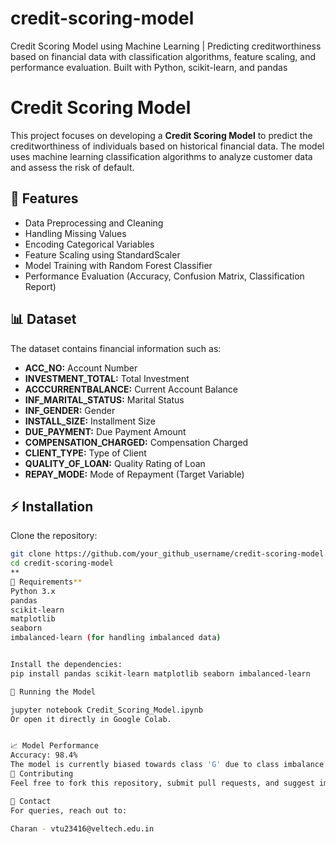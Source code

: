 # credit-scoring-model
Credit Scoring Model using Machine Learning | Predicting creditworthiness based on financial data with classification algorithms, feature scaling, and performance evaluation. Built with Python, scikit-learn, and pandas
# Credit Scoring Model

This project focuses on developing a **Credit Scoring Model** to predict the creditworthiness of individuals based on historical financial data. The model uses machine learning classification algorithms to analyze customer data and assess the risk of default.

## 🚀 Features
- Data Preprocessing and Cleaning
- Handling Missing Values
- Encoding Categorical Variables
- Feature Scaling using StandardScaler
- Model Training with Random Forest Classifier
- Performance Evaluation (Accuracy, Confusion Matrix, Classification Report)

## 📊 Dataset
The dataset contains financial information such as:
- **ACC_NO:** Account Number  
- **INVESTMENT_TOTAL:** Total Investment  
- **ACCCURRENTBALANCE:** Current Account Balance  
- **INF_MARITAL_STATUS:** Marital Status  
- **INF_GENDER:** Gender  
- **INSTALL_SIZE:** Installment Size  
- **DUE_PAYMENT:** Due Payment Amount  
- **COMPENSATION_CHARGED:** Compensation Charged  
- **CLIENT_TYPE:** Type of Client  
- **QUALITY_OF_LOAN:** Quality Rating of Loan  
- **REPAY_MODE:** Mode of Repayment (Target Variable)  

## ⚡ Installation
Clone the repository:
```bash
git clone https://github.com/your_github_username/credit-scoring-model.git
cd credit-scoring-model
**
📝 Requirements**
Python 3.x
pandas
scikit-learn
matplotlib
seaborn
imbalanced-learn (for handling imbalanced data)


Install the dependencies:
pip install pandas scikit-learn matplotlib seaborn imbalanced-learn

🚀 Running the Model

jupyter notebook Credit_Scoring_Model.ipynb
Or open it directly in Google Colab.


📈 Model Performance
Accuracy: 98.4%
The model is currently biased towards class 'G' due to class imbalance. Improvements with SMOTE and class weighting are recommended.
🤝 Contributing
Feel free to fork this repository, submit pull requests, and suggest improvements.

📧 Contact
For queries, reach out to:

Charan - vtu23416@veltech.edu.in


